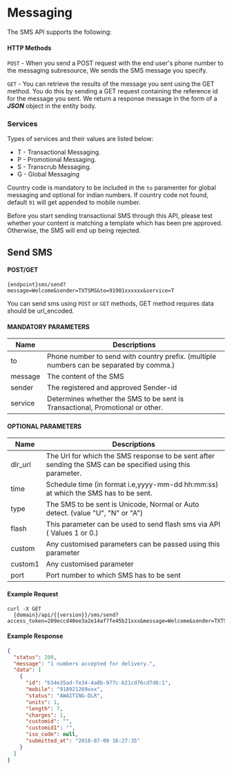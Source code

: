 # Messaging

The SMS API supports the following:

#### HTTP Methods 

`POST` - When you send a POST request with the end user's phone number to the messaging subresource, We sends the SMS message you specify.

`GET` - You can retrieve the results of the message you sent using the GET method. You do this by sending a GET request containing the reference id for the message you sent. We return a response message in the form of a *__JSON__* object in the entity body.

### Services

Types of services and their values are listed below:

* T - Transactional Messaging.
* P - Promotional Messaging.
* S - Transcrub Messaging.
* G - Global Messaging

Country code is mandatory to be included in the `to` paramenter for global messaging and optional for indian numbers. If country code not found, default `91` will get appended to mobile number.

Before you start sending transactional SMS through this API, please test whether your content is matching a template which has been pre approved. Otherwise, the SMS will end up being rejected.

## Send SMS

#### POST/GET

```
{endpoint}sms/send?message=Welcome&sender=TXTSMS&to=91901xxxxxx&service=T
```

You can send sms using `POST` or `GET` methods, GET method requires data should be url_encoded.


####  MANDATORY PARAMETERS

| Name     | Descriptions |
|----------|--------------|
| to | Phone number to send with country prefix. (multiple numbers can be separated by comma.) |
| message | The content of the SMS |
| sender | The registered and approved Sender-id |
| service | Determines whether the SMS to be sent is Transactional, Promotional or other. |


####  OPTIONAL PARAMETERS


| Name     | Descriptions |
|----------|--------------|
| dlr_url | The Url for which the SMS response to be sent after sending the SMS can be specified using this parameter. |
| time |  Schedule time (in format i.e,yyyy-mm-dd hh:mm:ss) at which the SMS has to be sent. |
| type | The SMS to be sent is Unicode, Normal or Auto detect. (value "U", "N" or "A") |
| flash | This parameter can be used to send flash sms via API ( Values 1 or 0.) |
| custom | Any customised parameters can be passed  using this parameter |
| custom1 | Any customised parameter |
| port | Port number to which SMS has to be sent |

#### Example Request

```
curl -X GET
  {domain}/api/{{version}}/sms/send?access_token=209eccd40ee3a2e14af7fe45b21xxx&message=Welcome&sender=TXTSMS&to=91901xxxxxx&service=T
```

#### Example Response

```json
{
  "status": 200,
  "message": "1 numbers accepted for delivery.",
  "data": [
    {
      "id": "b34e35ad-fe34-4a8b-977c-b21cd76cd7d6:1",
      "mobile": "918921269xxx",
      "status": "AWAITING-DLR",
      "units": 1,
      "length": 7,
      "charges": 1,
      "customid": "",
      "customid1": "",
      "iso_code": null,
      "submitted_at": "2018-07-09 16:27:35"
    }
  ]
}
```